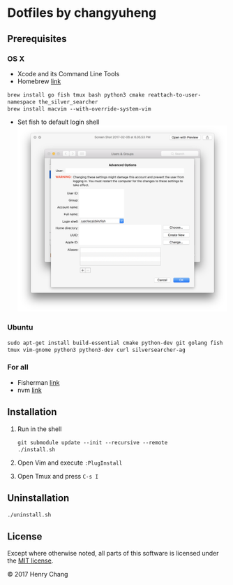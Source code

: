 # Dotfiles by changyuheng

## Prerequisites

### OS X

- Xcode and its Command Line Tools
- Homebrew [link](http://brew.sh/)

```
brew install go fish tmux bash python3 cmake reattach-to-user-namespace the_silver_searcher
brew install macvim --with-override-system-vim
```

- Set fish to default login shell
    ![](assets/images/macos-default-login-shell.png)

### Ubuntu

```
sudo apt-get install build-essential cmake python-dev git golang fish tmux vim-gnome python3 python3-dev curl silversearcher-ag
```

### For all

- Fisherman [link](https://github.com/fisherman/fisherman)
- nvm [link](https://github.com/creationix/nvm)

## Installation

1. Run in the shell

    ```
    git submodule update --init --recursive --remote
    ./install.sh
    ```

2. Open Vim and execute `:PlugInstall`

3. Open Tmux and press `C-s I`

## Uninstallation

```
./uninstall.sh
```

## License

Except where otherwise noted, all parts of this software is licensed under the
[MIT license](http://opensource.org/licenses/MIT).

© 2017 Henry Chang
